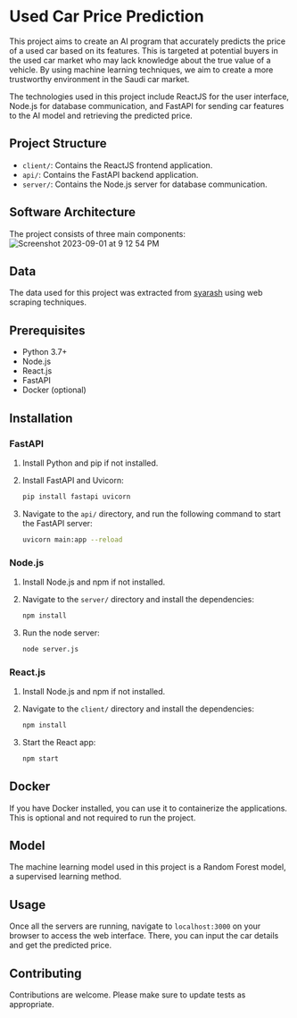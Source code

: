 # Used Car Price Prediction

This project aims to create an AI program that accurately predicts the price of a used car based on its features. This is targeted at potential buyers in the used car market who may lack knowledge about the true value of a vehicle. By using machine learning techniques, we aim to create a more trustworthy environment in the Saudi car market.

The technologies used in this project include ReactJS for the user interface, Node.js for database communication, and FastAPI for sending car features to the AI model and retrieving the predicted price.

## Project Structure

- `client/`: Contains the ReactJS frontend application.
- `api/`: Contains the FastAPI backend application.
- `server/`: Contains the Node.js server for database communication.

## Software Architecture
The project consists of three main components:
![Screenshot 2023-09-01 at 9 12 54 PM](https://github.com/Nawaf-Code/Used-Car-Price-Prediction/assets/98234284/7a8ce574-d17f-42f6-8f10-2f60235efc17)

## Data

The data used for this project was extracted from [syarash](https://www.syarash.com) using web scraping techniques.

## Prerequisites

- Python 3.7+
- Node.js
- React.js
- FastAPI
- Docker (optional)

## Installation

### FastAPI

1. Install Python and pip if not installed.
2. Install FastAPI and Uvicorn:

    ```bash
    pip install fastapi uvicorn
    ```

3. Navigate to the `api/` directory, and run the following command to start the FastAPI server:

    ```bash
    uvicorn main:app --reload
    ```

### Node.js

1. Install Node.js and npm if not installed.
2. Navigate to the `server/` directory and install the dependencies:

    ```bash
    npm install
    ```

3. Run the node server:

    ```bash
    node server.js
    ```

### React.js

1. Install Node.js and npm if not installed.
2. Navigate to the `client/` directory and install the dependencies:

    ```bash
    npm install
    ```

3. Start the React app:

    ```bash
    npm start
    ```

## Docker

If you have Docker installed, you can use it to containerize the applications. This is optional and not required to run the project.

## Model

The machine learning model used in this project is a Random Forest model, a supervised learning method.

## Usage

Once all the servers are running, navigate to `localhost:3000` on your browser to access the web interface. There, you can input the car details and get the predicted price.

## Contributing

Contributions are welcome. Please make sure to update tests as appropriate.
